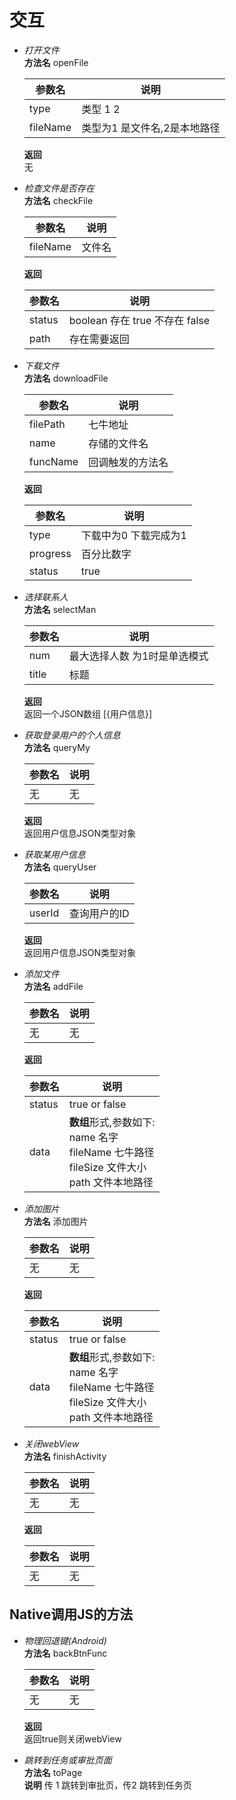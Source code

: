 # 交互

* *打开文件*</br>
    **方法名** openFile
    
    参数名|说明
    -|-
    type|类型 1 2
    fileName| 类型为1 是文件名,2是本地路径

    **返回**</br>
        无

* *检查文件是否存在* </br>
    **方法名** checkFile

    参数名|说明
    -|-
    fileName| 文件名

    **返回**

    参数名|说明
    -|-
    status| boolean  存在 true 不存在 false
    path| 存在需要返回

* *下载文件* </br>
    **方法名** downloadFile

    参数名|说明
    -|-
    filePath |七牛地址
    name|  存储的文件名
    funcName| 回调触发的方法名

    **返回**

    参数名|说明
    -|-
    type  |下载中为0  下载完成为1
    progress|   百分比数字
    status|  true

* *选择联系人*</br>
    **方法名** selectMan

    参数名|说明
    -|-
    num | 最大选择人数 为1时是单选模式
    title|  标题

    **返回**</br>
    返回一个JSON数组 [{用户信息}]

* *获取登录用户的个人信息*</br>
    **方法名** queryMy

    参数名|说明
    -|-
    无|无

    **返回** </br>
    返回用户信息JSON类型对象

* *获取某用户信息*</br>
    **方法名** queryUser

    参数名|说明
    -|-
    userId|查询用户的ID

    **返回**</br>
    返回用户信息JSON类型对象

* *添加文件*</br>
    **方法名** addFile

    参数名|说明
    -|-
    无|无

    **返回**

    参数名|说明
    -|-
    status | true or false
    data| **数组**形式,参数如下:</br> name 名字 </br> fileName 七牛路径 </br> fileSize 文件大小 </br> path 文件本地路径

* *添加图片*</br>
    **方法名** 添加图片

    参数名|说明
    -|-
    无|无

    **返回**

    参数名|说明
    -|-
    status | true or false
    data| **数组**形式,参数如下:</br> name 名字 </br> fileName 七牛路径 </br> fileSize 文件大小 </br> path 文件本地路径

* *关闭webView*</br>
    **方法名** finishActivity

    参数名|说明
    -|-
    无|无

    **返回**

    参数名|说明
    -|-
    无|无

## Native调用JS的方法

* *物理回退键(Android)*</br>
    **方法名** backBtnFunc

    参数名|说明
    -|-
    无|无

    **返回**</br>
    返回true则关闭webView

* *跳转到任务或审批页面*</br>
    **方法名** toPage</br>
    **说明** 传 1 跳转到审批页，传2 跳转到任务页